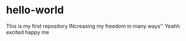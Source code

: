 # hello-world
This is my first repository
INcreasing my freedom in many ways''
Yeahh excited
happy me
